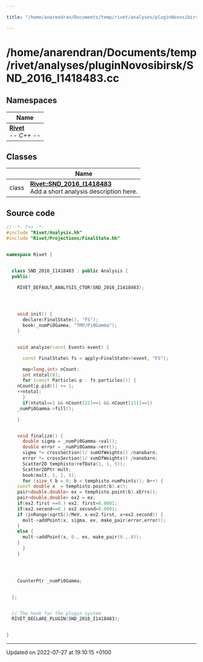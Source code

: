 ```yaml
---

title: "/home/anarendran/Documents/temp/rivet/analyses/pluginNovosibirsk/SND_2016_I1418483.cc"

---
```


# /home/anarendran/Documents/temp/rivet/analyses/pluginNovosibirsk/SND_2016_I1418483.cc



## Namespaces

| Name           |
| -------------- |
| **[Rivet](http://example.org/namespaces/namespacerivet/)** <br>-*- C++ -*-  |

## Classes

|                | Name           |
| -------------- | -------------- |
| class | **[Rivet::SND_2016_I1418483](http://example.org/classes/classrivet_1_1snd__2016__i1418483/)** <br>Add a short analysis description here.  |




## Source code

```cpp
// -*- C++ -*-
#include "Rivet/Analysis.hh"
#include "Rivet/Projections/FinalState.hh"


namespace Rivet {


  class SND_2016_I1418483 : public Analysis {
  public:

    RIVET_DEFAULT_ANALYSIS_CTOR(SND_2016_I1418483);




    void init() {
      declare(FinalState(), "FS");
      book(_numPi0Gamma, "TMP/Pi0Gamma");
    }


    void analyze(const Event& event) {

      const FinalState& fs = apply<FinalState>(event, "FS");

      map<long,int> nCount;
      int ntotal(0);
      for (const Particle& p : fs.particles()) {
    nCount[p.pid()] += 1;
    ++ntotal;
      }
      if(ntotal==2 && nCount[22]==1 && nCount[111]==1)
    _numPi0Gamma->fill();

    }


    void finalize() {
      double sigma = _numPi0Gamma->val();
      double error = _numPi0Gamma->err();
      sigma *= crossSection()/ sumOfWeights() /nanobarn;
      error *= crossSection()/ sumOfWeights() /nanobarn;
      Scatter2D temphisto(refData(1, 1, 5));
      Scatter2DPtr mult;
      book(mult, 1, 1, 5);
      for (size_t b = 0; b < temphisto.numPoints(); b++) {
    const double x  = temphisto.point(b).x();
    pair<double,double> ex = temphisto.point(b).xErrs();
    pair<double,double> ex2 = ex;
    if(ex2.first ==0.) ex2. first=0.0001;
    if(ex2.second==0.) ex2.second=0.0001;
    if (inRange(sqrtS()/MeV, x-ex2.first, x+ex2.second)) {
      mult->addPoint(x, sigma, ex, make_pair(error,error));
    }
    else {
      mult->addPoint(x, 0., ex, make_pair(0.,.0));
    }
      }
    }




    CounterPtr _numPi0Gamma;


  };


  // The hook for the plugin system
  RIVET_DECLARE_PLUGIN(SND_2016_I1418483);


}
```


-------------------------------

Updated on 2022-07-27 at 19:10:15 +0100

